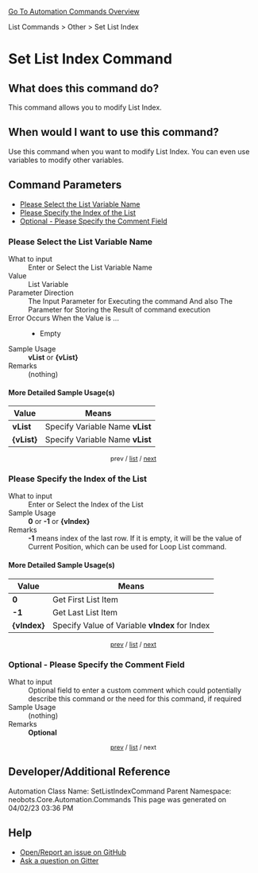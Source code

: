 <!--TITLE: Set List Index Command -->
<!-- SUBTITLE: a command in the List Commands group. -->
[Go To Automation Commands Overview](/automation-commands.md)


List Commands &gt; Other &gt; Set List Index


# Set List Index Command


## What does this command do?
This command allows you to modify List Index.


## When would I want to use this command?
Use this command when you want to modify List Index.  You can even use variables to modify other variables.


<a id="param_list"></a>
## Command Parameters
- [Please Select the List Variable Name](#param_0)
- [Please Specify the Index of the List](#param_1)
- [Optional - Please Specify the Comment Field](#param_2)


<a id="param_0"></a>
### Please Select the List Variable Name


<dl>
<dt>What to input</dt><dd>Enter or Select the List Variable Name</dd>
<dt>Value</dt><dd>List Variable</dd>
<dt>Parameter Direction</dt><dd>The Input Parameter for Executing the command And also The Parameter for Storing the Result of command execution</dd>
<dt>Error Occurs When the Value is ...</dt><dd><ul>
<li>Empty</li>
</ul></dd>
<dt>Sample Usage</dt><dd><strong>vList</strong> or <strong>{vList}</strong></dd>
<dt>Remarks</dt><dd>(nothing)</dd>
</dl>




#### More Detailed Sample Usage(s)
| Value | Means |
|---|---|
| <strong>vList</strong> | Specify Variable Name **vList** |
| <strong>{vList}</strong> | Specify Variable Name **vList** |


<div style="font-size: 90%; text-align: center">


prev / [list](#param_list) / [next](#param_1)


</div>


<a id="param_1"></a>
### Please Specify the Index of the List


<dl>
<dt>What to input</dt><dd>Enter or Select the Index of the List</dd>
<dt>Sample Usage</dt><dd><strong>0</strong> or <strong>-1</strong> or <strong>{vIndex}</strong></dd>
<dt>Remarks</dt><dd><strong>-1</strong> means index of the last row. If it is empty, it will be the value of Current Position, which can be used for Loop List command.</dd>
</dl>




#### More Detailed Sample Usage(s)
| Value | Means |
|---|---|
| <strong>0</strong> | Get First List Item |
| <strong>-1</strong> | Get Last List Item |
| <strong>{vIndex}</strong> | Specify Value of Variable **vIndex** for Index |


<div style="font-size: 90%; text-align: center">


[prev](#param_1) / [list](#param_list) / [next](#param_2)


</div>


<a id="param_2"></a>
### Optional - Please Specify the Comment Field


<dl>
<dt>What to input</dt><dd>Optional field to enter a custom comment which could potentially describe this command or the need for this command, if required</dd>
<dt>Sample Usage</dt><dd>(nothing)</dd>
<dt>Remarks</dt><dd><strong>Optional</strong><br></dd>
</dl>




<div style="font-size: 90%; text-align: center">


[prev](#param_2) / [list](#param_list) / next


</div>


## Developer/Additional Reference
Automation Class Name: SetListIndexCommand
Parent Namespace: neobots.Core.Automation.Commands
This page was generated on 04/02/23 03:36 PM


## Help
- [Open/Report an issue on GitHub](https://github.com/rcktrncn/neobots/issues/new)
- [Ask a question on Gitter](https://gitter.im/neobots-rpa/Lobby)
